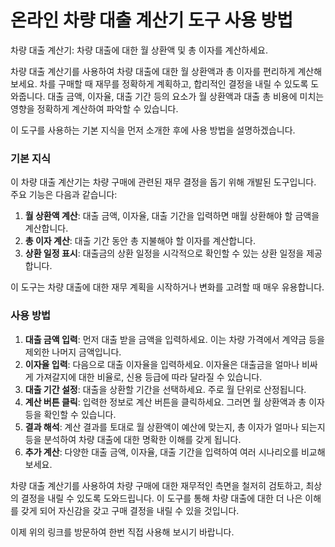 온라인 차량 대출 계산기 도구 사용 방법
======================

차량 대출 계산기: 차량 대출에 대한 월 상환액 및 총 이자를 계산하세요.

차량 대출 계산기를 사용하여 차량 대출에 대한 월 상환액과 총 이자를 편리하게 계산해 보세요. 차를 구매할 때 재무를 정확하게 계획하고, 합리적인 결정을 내릴 수 있도록 도와줍니다. 대출 금액, 이자율, 대출 기간 등의 요소가 월 상환액과 대출 총 비용에 미치는 영향을 정확하게 계산하여 파악할 수 있습니다.

이 도구를 사용하는 기본 지식을 먼저 소개한 후에 사용 방법을 설명하겠습니다.

### 기본 지식

이 차량 대출 계산기는 차량 구매에 관련된 재무 결정을 돕기 위해 개발된 도구입니다. 주요 기능은 다음과 같습니다:

1. **월 상환액 계산**: 대출 금액, 이자율, 대출 기간을 입력하면 매월 상환해야 할 금액을 계산합니다.
2. **총 이자 계산**: 대출 기간 동안 총 지불해야 할 이자를 계산합니다.
3. **상환 일정 표시**: 대출금의 상환 일정을 시각적으로 확인할 수 있는 상환 일정을 제공합니다.

이 도구는 차량 대출에 대한 재무 계획을 시작하거나 변화를 고려할 때 매우 유용합니다.

### 사용 방법

1. **대출 금액 입력**: 먼저 대출 받을 금액을 입력하세요. 이는 차량 가격에서 계약금 등을 제외한 나머지 금액입니다.
2. **이자율 입력**: 다음으로 대출 이자율을 입력하세요. 이자율은 대출금을 얼마나 비싸게 가져갈지에 대한 비율로, 신용 등급에 따라 달라질 수 있습니다.
3. **대출 기간 설정**: 대출을 상환할 기간을 선택하세요. 주로 월 단위로 산정됩니다.
4. **계산 버튼 클릭**: 입력한 정보로 계산 버튼을 클릭하세요. 그러면 월 상환액과 총 이자 등을 확인할 수 있습니다.
5. **결과 해석**: 계산 결과를 토대로 월 상환액이 예산에 맞는지, 총 이자가 얼마나 되는지 등을 분석하여 차량 대출에 대한 명확한 이해를 갖게 됩니다.
6. **추가 계산**: 다양한 대출 금액, 이자율, 대출 기간을 입력하여 여러 시나리오를 비교해 보세요.

차량 대출 계산기를 사용하여 차량 구매에 대한 재무적인 측면을 철저히 검토하고, 최상의 결정을 내릴 수 있도록 도와드립니다. 이 도구를 통해 차량 대출에 대한 더 나은 이해를 갖게 되어 자신감을 갖고 구매 결정을 내릴 수 있을 것입니다.

이제 위의 링크를 방문하여 한번 직접 사용해 보시기 바랍니다.